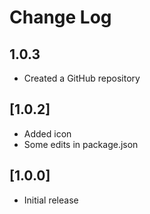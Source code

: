 # Change Log

## 1.0.3

- Created a GitHub repository

## [1.0.2]

- Added icon
- Some edits in package.json

## [1.0.0]

- Initial release